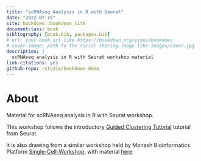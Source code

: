 ```yaml
--- 
title: "scRNAseq Analysis in R with Seurat"
date: "2022-07-15"
site: bookdown::bookdown_site
documentclass: book
bibliography: [book.bib, packages.bib]
# url: your book url like https://bookdown.org/yihui/bookdown
# cover-image: path to the social sharing image like images/cover.jpg
description: |
  scRNAseq analysis in R with Seurat workshop material 
link-citations: yes
github-repo: rstudio/bookdown-demo
---
```


# About

Material for scRNAseq analysis in R with Seurat workshop.


This workshop follows the introductory [Guided Clustering Tutorial](https://satijalab.org/seurat/articles/pbmc3k_tutorial.html) tutorial from Seurat.


It is also drawing from a similar workshop held by Monash Bioinformatics Platform [Single-Cell-Workshop](https://monashbioinformaticsplatform.github.io/Single-Cell-Workshop/), with material [here](https://monashbioinformaticsplatform.github.io/Single-Cell-Workshop/pbmc3k_tutorial.html)
<!-- I've asked, share and share-alike -->







